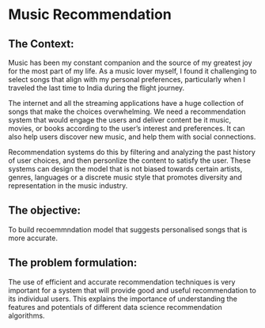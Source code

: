 # Music Recommendation 
## The Context:
Music has been my constant companion and the source of my greatest joy for the most part of my life. As a music lover myself, I found it challenging to select songs that align with my personal preferences, particularly when I traveled the last time to India during the flight journey.

The internet and all the streaming applications have a huge collection of songs that make the choices overwhelming. We need a recommendation system that would engage the users and deliver content be it music, movies, or books according to the user’s interest and preferences. It can also help users discover new music, and help them with social connections.

Recommendation systems do this by filtering and analyzing the past history of user choices, and then personlize the content to satisfy the user. These systems can design the model that is not biased towards certain artists, genres, languages or a discrete music style that promotes diversity and representation in the music industry.

## The objective:
To build recoemmndation model that suggests personalised songs that is more accurate.

## The problem formulation:
The use of efficient and accurate recommendation techniques is very important for a system that will provide good and useful recommendation to its individual users. This explains the importance of understanding the features and potentials of different data science recommendation algorithms.
